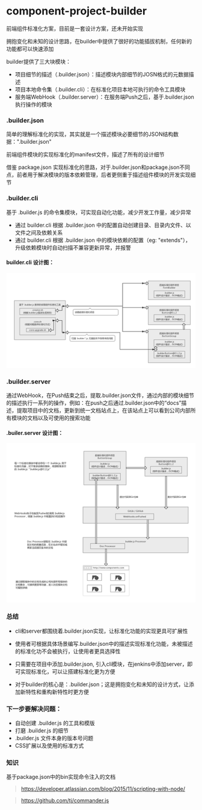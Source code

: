 
# component-project-builder

前端组件标准化方案，目前是一套设计方案，还未开始实现

拥抱变化和未知的设计思路，在builder中提供了很好的功能插拔机制，任何新的功能都可以快速添加

builder提供了三大块模块：
* 项目细节的描述（.builder.json）：描述模块内部细节的JOSN格式的元数据描述
* 项目本地命令集（.builder.cli）：在标准化项目本地可执行的命令工具模块
* 服务端WebHook（.builder.server）：在服务端Push之后，基于.builder.json执行操作的模块

### .builder.json
简单的理解标准化的实现，其实就是一个描述模块必要细节的JSON结构数据：".builder.json"

前端组件模块的实现标准化的manifest文件，描述了所有的设计细节

借鉴 package.json 实现标准化的思路，对于.builder.json和package.json不同点，前者用于解决模块的版本依赖管理，后者更侧重于描述组件模块的开发实现细节

### .builder.cli
基于 .builder.js 的命令集模块，可实现自动化功能，减少开发工作量，减少异常
* 通过 builder.cli 根据 .builder.json 中的配置自动创建目录、目录内文件、以文件之间及依赖关系
* 通过 builder.cli 根据 .builder.json 中的模块依赖的配置（eg: "extends"），升级依赖模块时自动扫描不兼容更新异常，并报警

#### builder.cli 设计图：
![images](/builder.png "设计思路")

### .builder.server
通过WebHook，在Push结束之后，提取.builder.json文件，通过内部的模块细节的描述执行一系列的操作，例如：在push之后通过.builder.json中的“docs”描述，提取项目中的文档，更新到统一文档站点上，在该站点上可以看到公司内部所有模块的文档以及可使用的搜索功能

#### .builer.server 设计图：
![images](/githooks.png "服务端标准化")

### 总结
* cli和server都围绕着.builder.json实现，让标准化功能的实现更具可扩展性

* 使用者可根据具体场景编写.builder.json中的描述实现标准化功能，未被描述的标准化功不会被执行，让使用者更具选择性

* 只需要在项目中添加.builder.json, 引入cli模块，在jenkins中添加server，即可实现标准化，可以让搭建标准化更为方便

* 对于builder的核心是：.builder.json；这是拥抱变化和未知的设计方式，让添加新特性和重构新特性时更方便

### 下一步要解决问题：
* 自动创建 .builder.js 的工具和模版
* 打磨 .builder.js 的细节
* .builder.js 文件本身的版本号问题
* CSS扩展以及使用的标准方式

### 知识
基于package.json中的bin实现命令注入的文档
> https://developer.atlassian.com/blog/2015/11/scripting-with-node/

> https://github.com/tj/commander.js

